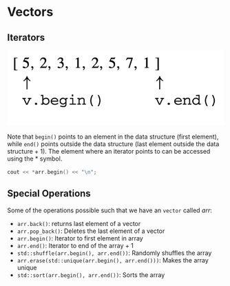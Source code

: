 # Vectors

## Iterators

![Iterators](images/vectors/iterators.png)

Note that `begin()` points to an element in the data structure (first element), while `end()` points outside the data structure (last element outside the data structure + 1). The element where an iterator points to can be accessed using the $*$ symbol.

```cpp
cout << *arr.begin() << "\n";
```

## Special Operations

Some of the operations possible such that we have an `vector` called $arr$:

- `arr.back()`: returns last element of a vector
- `arr.pop_back()`: Deletes the last element of a vector
- `arr.begin()`: Iterator to first element in array
- `arr.end()`: Iterator to end of the array + 1
- `std::shuffle(arr.begin(), arr.end())`: Randomly shuffles the array
- `arr.erase(std::unique(arr.begin(), arr.end()))`: Makes the array unique
- `std::sort(arr.begin(), arr.end())`: Sorts the array
